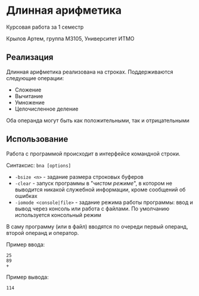 # Длинная арифметика
Курсовая работа за 1 семестр

Крылов Артем, группа M3105, Университет ИТМО
## Реализация
Длинная арифметика реализована на строках. Поддерживаются следующие операции:

 - Сложение
 - Вычитание
 - Умножение
 - Целочисленное деление

Оба операнда могут быть как положительными, так и отрицательными

## Использование
Работа с программой происходит в интерфейсе командной строки.

Синтаксис: `bna [options]`

 - `-bsize <n>` - задание размера строковых буферов
 - `-clear` - запуск программы в "*чистом режиме*", в котором не выводится никакой служебной информации, кроме сообщений об ошибках
 - `-iomode <console|file>` - задание режима работы программы: ввод и вывод через консоль или работа с файлами. По умолчанию используется консольный режим

В саму программу (или в файл) вводятся по очереди первый операнд, второй операнд и оператор.
 
Пример ввода:

    25
    89
    +
    
Пример вывода:

    114
